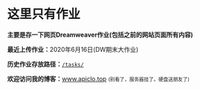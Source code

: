 # 这里只有作业

<strong>主要是存一下网页Dreamweaver作业(包括之前的网站页面所有内容)</strong><br>

<b>最近上传作业：</b>2020年6月16日(DW期末大作业)<br>

<b>历史作业存放路径：</b><a href="https://github.com/Apiclo/Apiclo.github.io/tree/master/tasks"><code>/tasks/</code></a><br>



<b>欢迎访问我的博客：</b><a href="http://www.apiclo.top" target="new">www.apiclo.top</a>
<span class="gp-mark">(别看了，服务器挂了。硬盘送朋友了)</span>

<style>
  .gp-mark {
      font-size: 0.7rem;
      
  </style>
